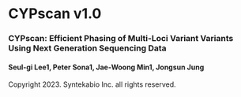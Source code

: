 # CYPscan v1.0

### CYPscan: Efficient Phasing of Multi-Loci Variant Variants Using Next Generation Sequencing Data

#### Seul-gi Lee1, Peter Sona1, Jae-Woong Min1, Jongsun Jung

Copyright 2023. Syntekabio Inc. all rights reserved.